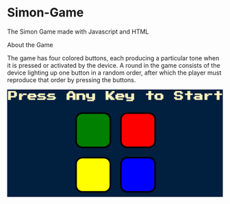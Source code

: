 # Simon-Game
The Simon Game  made with Javascript and HTML

About the Game

The game has four colored buttons, each producing a particular tone when it is pressed or activated by the device. 
A round in the game consists of the device lighting up one button in a random order, after which the player must reproduce that order by pressing the buttons.

![alt text](https://github.com/sadkodjozo/Simon-Game/blob/main/simon-screen.png?raw=true)
